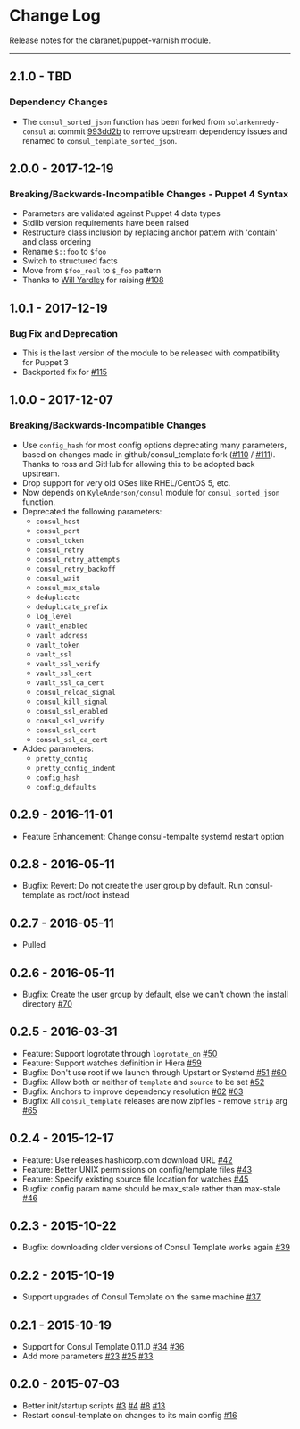 # Change Log

Release notes for the claranet/puppet-varnish module.

------------------------------------------

## 2.1.0 - TBD

### Dependency Changes

  * The `consul_sorted_json` function has been forked from `solarkennedy-consul` at commit [993dd2b](https://github.com/solarkennedy/puppet-consul/blob/993dd2b80d7d49a20bfe1cb400d2b4113fe3c888/lib/puppet/parser/functions/consul_sorted_json.rb) to remove upstream dependency issues and renamed to `consul_template_sorted_json`.

## 2.0.0 - 2017-12-19

### Breaking/Backwards-Incompatible Changes - Puppet 4 Syntax

  * Parameters are validated against Puppet 4 data types
  * Stdlib version requirements have been raised
  * Restructure class inclusion by replacing anchor pattern with 'contain' and class ordering
  * Rename `$::foo` to `$foo`
  * Switch to structured facts
  * Move from `$foo_real` to `$_foo` pattern
  * Thanks to [Will Yardley](https://github.com/wyardley) for raising [#108](https://github.com/claranet/puppet-consul_template/pull/108)

## 1.0.1 - 2017-12-19

### Bug Fix and Deprecation

  * This is the last version of the module to be released with compatibility for Puppet 3
  * Backported fix for [#115](https://github.com/claranet/puppet-consul_template/issues/115)

## 1.0.0 - 2017-12-07

### Breaking/Backwards-Incompatible Changes

 * Use `config_hash` for most config options deprecating many parameters, based
   on changes made in github/consul_template fork ([#110](https://github.com/claranet/puppet-consul_template/issues/110) / [#111](https://github.com/claranet/puppet-consul_template/issues/111)). Thanks to ross
   and GitHub for allowing this to be adopted back upstream.
 * Drop support for very old OSes like RHEL/CentOS 5, etc.
 * Now depends on `KyleAnderson/consul` module for `consul_sorted_json` function.
 * Deprecated the following parameters:
   - `consul_host`
   - `consul_port`
   - `consul_token`
   - `consul_retry`
   - `consul_retry_attempts`
   - `consul_retry_backoff`
   - `consul_wait`
   - `consul_max_stale`
   - `deduplicate`
   - `deduplicate_prefix`
   - `log_level`
   - `vault_enabled`
   - `vault_address`
   - `vault_token`
   - `vault_ssl`
   - `vault_ssl_verify`
   - `vault_ssl_cert`
   - `vault_ssl_ca_cert`
   - `consul_reload_signal`
   - `consul_kill_signal`
   - `consul_ssl_enabled`
   - `consul_ssl_verify`
   - `consul_ssl_cert`
   - `consul_ssl_ca_cert`
 * Added parameters:
   - `pretty_config`
   - `pretty_config_indent`
   - `config_hash`
   - `config_defaults`

## 0.2.9 - 2016-11-01
  * Feature Enhancement: Change consul-tempalte systemd restart option

## 0.2.8 - 2016-05-11
  * Bugfix: Revert: Do not create the user  group by default. Run consul-template as root/root instead

## 0.2.7 - 2016-05-11
  * Pulled

## 0.2.6 - 2016-05-11
  * Bugfix: Create the user  group by default, else we can't chown the install directory [#70](https://github.com/claranet/puppet-consul_template/issues/70)

## 0.2.5 - 2016-03-31
  * Feature: Support logrotate through `logrotate_on` [#50](https://github.com/claranet/puppet-consul_template/issues/50)
  * Feature: Support watches definition in Hiera [#59](https://github.com/claranet/puppet-consul_template/issues/59)
  * Bugfix: Don't use root if we launch through Upstart or Systemd [#51](https://github.com/claranet/puppet-consul_template/issues/51) [#60](https://github.com/claranet/puppet-consul_template/issues/60)
  * Bugfix: Allow both or neither of `template` and `source` to be set [#52](https://github.com/claranet/puppet-consul_template/issues/52)
  * Bugfix: Anchors to improve dependency resolution [#62](https://github.com/claranet/puppet-consul_template/issues/62) [#63](https://github.com/claranet/puppet-consul_template/issues/63)
  * Bugfix: All `consul_template` releases are now zipfiles - remove `strip` arg [#65](https://github.com/claranet/puppet-consul_template/issues/65)

## 0.2.4 - 2015-12-17
  * Feature: Use releases.hashicorp.com download URL [#42](https://github.com/claranet/puppet-consul_template/issues/42)
  * Feature: Better UNIX permissions on config/template files [#43](https://github.com/claranet/puppet-consul_template/issues/43)
  * Feature: Specify existing source file location for watches [#45](https://github.com/claranet/puppet-consul_template/issues/45)
  * Bugfix: config param name should be max_stale rather than max-stale [#46](https://github.com/claranet/puppet-consul_template/issues/46)

## 0.2.3 - 2015-10-22
  * Bugfix: downloading older versions of Consul Template works again [#39](https://github.com/claranet/puppet-consul_template/issues/39)

## 0.2.2 - 2015-10-19
  * Support upgrades of Consul Template on the same machine [#37](https://github.com/claranet/puppet-consul_template/issues/37)

## 0.2.1 - 2015-10-19
  * Support for Consul Template 0.11.0 [#34](https://github.com/claranet/puppet-consul_template/issues/34) [#36](https://github.com/claranet/puppet-consul_template/issues/36)
  * Add more parameters [#23](https://github.com/claranet/puppet-consul_template/issues/23) [#25](https://github.com/claranet/puppet-consul_template/issues/25) [#33](https://github.com/claranet/puppet-consul_template/issues/33)

## 0.2.0 - 2015-07-03
  * Better init/startup scripts [#3](https://github.com/claranet/puppet-consul_template/issues/3) [#4](https://github.com/claranet/puppet-consul_template/issues/4) [#8](https://github.com/claranet/puppet-consul_template/issues/8) [#13](https://github.com/claranet/puppet-consul_template/issues/13)
  * Restart consul-template on changes to its main config [#16](https://github.com/claranet/puppet-consul_template/issues/16)
